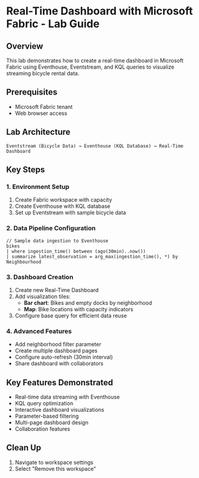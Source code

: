 # Real-Time Dashboard with Microsoft Fabric - Lab Guide

## Overview
This lab demonstrates how to create a real-time dashboard in Microsoft Fabric using Eventhouse, Eventstream, and KQL queries to visualize streaming bicycle rental data.

## Prerequisites
- Microsoft Fabric tenant
- Web browser access

## Lab Architecture
```
Eventstream (Bicycle Data) → Eventhouse (KQL Database) → Real-Time Dashboard
```

## Key Steps

### 1. Environment Setup
1. Create Fabric workspace with capacity
2. Create Eventhouse with KQL database
3. Set up Eventstream with sample bicycle data

### 2. Data Pipeline Configuration
```kql
// Sample data ingestion to Eventhouse
bikes
| where ingestion_time() between (ago(30min)..now())
| summarize latest_observation = arg_max(ingestion_time(), *) by Neighbourhood
```

### 3. Dashboard Creation
1. Create new Real-Time Dashboard
2. Add visualization tiles:
   - **Bar chart**: Bikes and empty docks by neighborhood
   - **Map**: Bike locations with capacity indicators
3. Configure base query for efficient data reuse

### 4. Advanced Features
- Add neighborhood filter parameter
- Create multiple dashboard pages
- Configure auto-refresh (30min interval)
- Share dashboard with collaborators

## Key Features Demonstrated
- Real-time data streaming with Eventhouse
- KQL query optimization
- Interactive dashboard visualizations
- Parameter-based filtering
- Multi-page dashboard design
- Collaboration features

## Clean Up
1. Navigate to workspace settings
2. Select "Remove this workspace"




